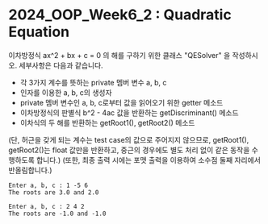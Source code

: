 # 2024_OOP_Week6_2 : Quadratic Equation

이차방정식 ax^2 + bx + c = 0 의 해를 구하기 위한 클래스 "QESolver" 을 작성하시오.
세부사항은 다음과 같습니다.
- 각 3가지 계수를 뜻하는 private 멤버 변수 a, b, c
- 인자를 이용한 a, b, c의 생성자
- private 멤버 변수인 a, b, c로부터 값을 읽어오기 위한 getter 메소드
- 이차방정식의 판별식 b^2 - 4ac 값을 반환하는 getDiscriminant() 메소드
- 이차식의 두 해를 반환하는 getRoot1(), getRoot2() 메소드

(단, 허근을 갖게 되는 계수는 test case의 값으로 주어지지 않으므로, getRoot1(), getRoot2()는 float 값만을 반환하고, 중근의 경우에도 별도 처리 없이 같은 동작을 수행하도록 합니다.)
(또한, 최종 출력 시에는 포맷 출력을 이용하여 소수점 둘째 자리에서 반올림합니다.)

```
Enter a, b, c : 1 -5 6
The roots are 3.0 and 2.0
```
```
Enter a, b, c : 2 4 2
The roots are -1.0 and -1.0
```
